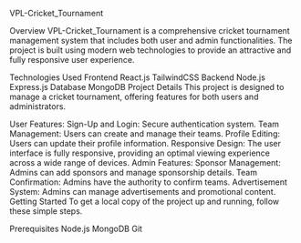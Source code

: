 VPL-Cricket_Tournament

Overview
VPL-Cricket_Tournament is a comprehensive cricket tournament management system that includes both user and admin functionalities. The project is built using modern web technologies to provide an attractive and fully responsive user experience.

Technologies Used
Frontend
React.js
TailwindCSS
Backend
Node.js
Express.js
Database
MongoDB
Project Details
This project is designed to manage a cricket tournament, offering features for both users and administrators.

User Features:
Sign-Up and Login: Secure authentication system.
Team Management: Users can create and manage their teams.
Profile Editing: Users can update their profile information.
Responsive Design: The user interface is fully responsive, providing an optimal viewing experience across a wide range of devices.
Admin Features:
Sponsor Management: Admins can add sponsors and manage sponsorship details.
Team Confirmation: Admins have the authority to confirm teams.
Advertisement System: Admins can manage advertisements and promotional content.
Getting Started
To get a local copy of the project up and running, follow these simple steps.

Prerequisites
Node.js
MongoDB
Git
